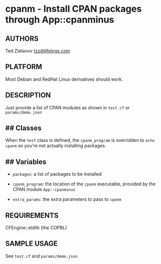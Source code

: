 # cpanm - Install CPAN packages through App::cpanminus

## AUTHORS
Ted Zlatanov <tzz@lifelogs.com>

## PLATFORM

Most Debian and RedHat Linux derivatives should work.

## DESCRIPTION

Just provide a list of CPAN modules as shown in `test.cf` or `params/demo.json`

## ## Classes

When the `test` class is defined, the `cpanm_program` is overridden to `echo
cpanm` so you're not actually installing packages.

## ## Variables

* `packages`: a list of packages to be installed
  
* `cpanm_program`: the location of the `cpanm` executable, provided by the CPAN module `App::cpanminus`

* `extra_params`: the extra parameters to pass to `cpanm`
  
## REQUIREMENTS

CFEngine::stdlib (the COPBL)

## SAMPLE USAGE

See `test.cf` and `params/demo.json`
